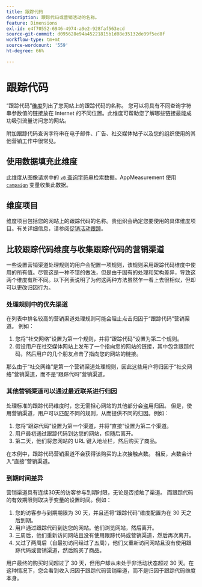 ```yaml
---
title: 跟踪代码
description: 跟踪代码或营销活动的名称。
feature: Dimensions
exl-id: e4f70552-6946-4974-a9e2-928faf563ecd
source-git-commit: d095628e94a45221815b1d08e35132de09f5ed8f
workflow-type: tm+mt
source-wordcount: '559'
ht-degree: 66%

---
```


# 跟踪代码

“跟踪代码”[维度](overview.md)列出了您网站上的跟踪代码的名称。 您可以将具有不同查询字符串参数值的链接放在 Internet 的不同位置。此维度可帮助您了解哪些链接最能成功吸引流量访问您的网站。

附加跟踪代码查询字符串在电子邮件、广告、社交媒体帖子以及您的组织使用的其他营销工作中很常见。

## 使用数据填充此维度

此维度从图像请求中的 [`v0` 查询字符串](/help/implement/validate/query-parameters.md)检索数据。AppMeasurement 使用 [`campaign`](/help/implement/vars/page-vars/campaign.md) 变量收集此数据。

## 维度项目

维度项目包括您的网站上的跟踪代码的名称。贵组织会确定您要使用的具体维度项目。有关详细信息，请参阅[促销活动跟踪](/help/implement/use-cases/campaign-tracking.md)。

## 比较跟踪代码维度与收集跟踪代码的营销渠道

一些设置营销渠道处理规则的用户会配置一项规则，该规则采用跟踪代码维度中使用的所有值。尽管这是一种不错的做法，但是由于固有的处理和架构差异，导致这两个维度有所不同。以下列表说明了为何这两种方法虽然乍一看上去很相似，但却可以更改归因行为。

### 处理规则中的优先渠道

在列表中排名较高的营销渠道处理规则可能会阻止点击归因于“跟踪代码”营销渠道。 例如：

1. 您将“社交网络”设置为第一个规则，并将“跟踪代码”设置为第二个规则。
2. 假设用户在社交媒体网站上发布了一个指向您的网站的链接，其中包含跟踪代码，然后用户的几个朋友点击了指向您的网站的链接。

那么由于“社交网络”是第一个营销渠道处理规则，因此这些用户将归因于“社交网络”营销渠道，而不是“跟踪代码”营销渠道。

### 其他营销渠道可以通过最近联系进行归因

处理标准的跟踪代码维度时，您无需担心网站的其他部分会盗用归因。 但是，使用营销渠道，用户可以匹配不同的规则，从而提供不同的归因。例如：

1. 您将“跟踪代码”设置为第一个渠道，并将“直接”设置为第二个渠道。
2. 用户最初通过跟踪代码到达您的网站，但随后离开。
3. 第二天，他们将您网站的 URL 键入地址栏，然后购买了商品。

在本例中，跟踪代码营销渠道不会获得该购买的上次接触点数。 相反，点数会计入“直接”营销渠道。


### 到期时间差异

营销渠道具有连续30天的访客参与到期时限，无论是否接触了渠道。 而跟踪代码的有效期限则取决于变量的设置时间。例如：

1. 您的访客参与到期期限为 30 天，并且还将“跟踪代码”维度配置为在 30 天之后到期。
2. 用户通过跟踪代码到达您的网站。他们浏览网站，然后离开。
3. 三周后，他们重新访问网站且没有使用跟踪代码或营销渠道，然后再次离开。
4. 又过了两周后（自最初访问经过了五周），他们又重新访问网站且没有使用跟踪代码或营销渠道，然后购买了商品。

用户最终的购买时间超过了 30 天，但用户却从未处于非活动状态超过 30 天。在这种情况下，您会看到收入归因于跟踪代码营销渠道，而不是归因于跟踪代码维度本身。



